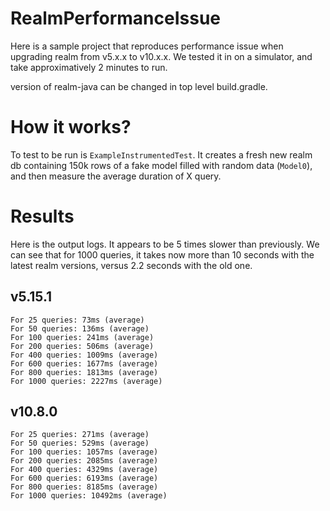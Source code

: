 # RealmPerformanceIssue

Here is a sample project that reproduces performance issue when upgrading realm from v5.x.x to v10.x.x. We tested it in on a simulator, and take approximatively 2 minutes to run.

version of realm-java can be changed in top level build.gradle.

# How it works?

To test to be run is `ExampleInstrumentedTest`. It creates a fresh new realm db containing 150k rows of a fake model filled with random data (`Model0`), and then measure the average duration of X query.

# Results

Here is the output logs. It appears to be 5 times slower than previously. We can see that for 1000 queries, it takes now more than 10 seconds with the latest realm versions, versus 2.2 seconds with the old one.

v5.15.1
-------

```
For 25 queries: 73ms (average)
For 50 queries: 136ms (average)
For 100 queries: 241ms (average)
For 200 queries: 506ms (average)
For 400 queries: 1009ms (average)
For 600 queries: 1677ms (average)
For 800 queries: 1813ms (average)
For 1000 queries: 2227ms (average)
```

v10.8.0
-------

```
For 25 queries: 271ms (average)
For 50 queries: 529ms (average)
For 100 queries: 1057ms (average)
For 200 queries: 2085ms (average)
For 400 queries: 4329ms (average)
For 600 queries: 6193ms (average)
For 800 queries: 8185ms (average)
For 1000 queries: 10492ms (average)
```
